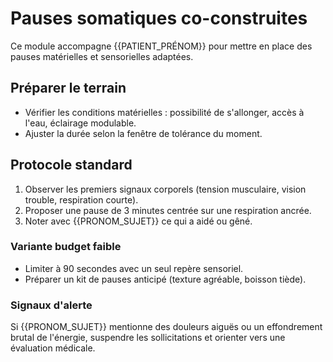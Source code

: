 # Pauses somatiques co-construites

Ce module accompagne {{PATIENT_PRÉNOM}} pour mettre en place des pauses matérielles et sensorielles adaptées.

## Préparer le terrain

- Vérifier les conditions matérielles : possibilité de s'allonger, accès à l'eau, éclairage modulable.
- Ajuster la durée selon la fenêtre de tolérance du moment.

## Protocole standard

1. Observer les premiers signaux corporels (tension musculaire, vision trouble, respiration courte).
2. Proposer une pause de 3 minutes centrée sur une respiration ancrée.
3. Noter avec {{PRONOM_SUJET}} ce qui a aidé ou gêné.

### Variante budget faible

- Limiter à 90 secondes avec un seul repère sensoriel.
- Préparer un kit de pauses anticipé (texture agréable, boisson tiède).

### Signaux d'alerte

Si {{PRONOM_SUJET}} mentionne des douleurs aiguës ou un effondrement brutal de l'énergie, suspendre les sollicitations et orienter vers une évaluation médicale.
